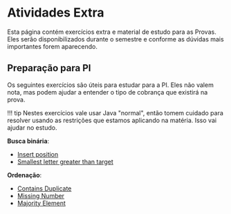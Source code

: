 # Atividades Extra

Esta página contém exercícios extra e material de estudo para as Provas. Eles serão disponibilizados durante o semestre e conforme as dúvidas mais importantes forem aparecendo.

<!--## Exercícios extras

O módulo 10 no PrairieLearn contém exercícios extra que valerão como adicional na nota. Ou seja, se não tiverem conseguido entregar algo podem compensar fazendo algum dos extras. 

O conteúdo deles por vezes é tangencial à matéria, então nada que for exclusivo ao módulo extra vai ser cobrado em prova. 
-->


## Preparação para PI

Os seguintes exercícios são úteis para estudar para a PI. Eles não valem nota, mas podem ajudar a entender o tipo de cobrança que existirá na prova. 

!!! tip
    Nestes exercícios vale usar Java "normal", então tomem cuidado para resolver usando as restrições que estamos aplicando na matéria. Isso vai ajudar no estudo. 

**Busca binária**:

- [Insert position](https://leetcode.com/problems/search-insert-position/description/)
- [Smallest letter greater than target](https://leetcode.com/problems/find-smallest-letter-greater-than-target/description/)

**Ordenação**:

- [Contains Duplicate](https://leetcode.com/problems/contains-duplicate/description/)
- [Missing Number](https://leetcode.com/problems/missing-number/description/)
- [Majority Element](https://leetcode.com/problems/majority-element/description/)


<!--
## Preparação para PF

O mesmo agora para a PF :)

!!! warning "Atenção!"
    Depois de revisar os conteúdos e fazer os exercícios abaixo, veja o [simulado da PF](TODO). Ele é baseado em questões passadas de provas e será muito útil na preparação para a PF.

**Busca em Profundidade**:

<iframe width="560" height="315" src="https://www.youtube-nocookie.com/embed/k6Z_nTy09hc" title="YouTube video player" frameborder="0" allow="accelerometer; autoplay; clipboard-write; encrypted-media; gyroscope; picture-in-picture; web-share" referrerpolicy="strict-origin-when-cross-origin" allowfullscreen></iframe>


- [Number of Islands](https://leetcode.com/problems/number-of-islands/)
- [Surrounded Regions](https://leetcode.com/problems/surrounded-regions/description/)

**Busca em Largura**:

<iframe width="560" height="315" src="https://www.youtube-nocookie.com/embed/xOuCpay7rpE" title="YouTube video player" frameborder="0" allow="accelerometer; autoplay; clipboard-write; encrypted-media; gyroscope; picture-in-picture; web-share" referrerpolicy="strict-origin-when-cross-origin" allowfullscreen></iframe>

- [01-matrix](https://leetcode.com/problems/01-matrix/description/)
- [Pacific Atlantic Water Flow](https://leetcode.com/problems/pacific-atlantic-water-flow/description/)

-->
